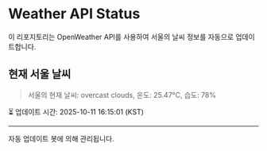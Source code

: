
# Weather API Status

이 리포지토리는 OpenWeather API를 사용하여 서울의 날씨 정보를 자동으로 업데이트합니다.

## 현재 서울 날씨
> 서울의 현재 날씨: overcast clouds, 온도: 25.47°C, 습도: 78%

⏳ 업데이트 시간: 2025-10-11 16:15:01 (KST)

---
자동 업데이트 봇에 의해 관리됩니다.

